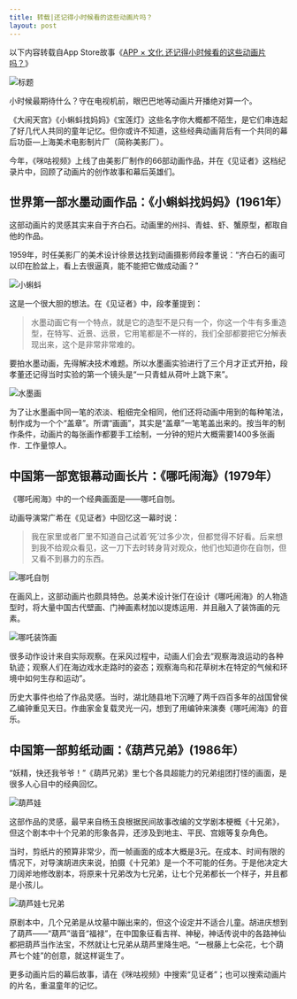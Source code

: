 ```yaml
---
title: 转载|还记得小时候看的这些动画片吗？
layout: post
---
```


以下内容转载自App Store故事《[APP × 文化
还记得小时候看的这些动画片吗？](https://itunes.apple.com/cn/story/id1437370866)》

![标题](https://i.imgur.com/6QmSX2C.jpg)

小时候最期待什么？守在电视机前，眼巴巴地等动画片开播绝对算一个。

《大闹天宫》《小蝌蚪找妈妈》《宝莲灯》这些名字你大概都不陌生，是它们串连起了好几代人共同的童年记忆。但你或许不知道，这些经典动画背后有一个共同的幕后功臣―上海美术电影制片厂（简称美影厂）。

今年，《咪咕视频》上线了由美影厂制作的66部动画作品，并在《见证者》这档纪录片中，回顾了动画片的创作故事和幕后英雄们。

## 世界第一部水墨动画作品：《小蝌蚪找妈妈》(1961年）

这部动画片的灵感其实来自于齐白石。动画里的州抖、青蛙、虾、蟹原型，都取自他的作品。

1959年，时任美影厂的美术设计徐景达找到动画摄影师段孝董说：“齐白石的画可以印在脸盆上，看上去很逼真，能不能把它做成动画？”

![小蝌蚪](https://i.imgur.com/B4eKjMt.jpg)

这是一个很大胆的想法。在《见证者》中，段孝董提到：

> 水墨动画它有一个特点，就是它的造型不是只有一个，你这一个牛有多重造型，在特写、近景、远景，它用笔都是不一样的，我们全部都要把它分解表现出来，这个是非常非常难的。

要拍水墨动画，先得解决技术难题。所以水墨画实验进行了三个月才正式开拍，段孝董还记得当时实验的第一个镜头是“一只青蛙从荷叶上跳下来”。

![水墨画](https://i.imgur.com/LnVwZCX.jpg)

为了让水墨画中同一笔的浓淡、粗细完全相同，他们还将动画中用到的每种笔法，制作成为一个个“盖章”。所谓“画画”，其实是“盖章”一笔笔盖出来的。按当年的制作条件，动画片的每张画作都要手工绘制，一分钟的短片大概需要1400多张画作．工作量惊人。

## 中国第一部宽银幕动画长片：《哪吒闹海》(1979年）

《哪吒闹海》中的一个经典画面是——哪吒自刎。

动画导演常广希在《见证者》中回忆这一幕时说：

> 我在家里或者厂里不知道自己试着‘死’过多少次，但都觉得不好看。后来想到我不给观众看见，这一刀下去时转身背对观众，他们也知道你在自刎，但又看不到暴力的东西。

![哪吒自刎](https://i.imgur.com/9WHtNHv.jpg)

在画风上，这部动画片也颇具特色。总美术设计张仃在设计《哪吒闹海》的人物造型时，将大量中国古代壁画、门神画素材加以提炼运用．并且融入了装饰画的元素。

![哪吒装饰画](https://i.imgur.com/3xefFGO.jpg)

很多动作设计来自实际观察。在采风过程中，动画人们会去“观察海浪运动的各种轨迹；观察人们在海边戏水走路时的姿态；观察海鸟和花草树木在特定的气候和环境中如何生存和运动”。

历史大事件也给了作品灵感。当时，湖北随县地下沉睡了两千四百多年的战国曾侯乙编钟重见天日。作曲家金复载灵光一闪，想到了用编钟来演奏《哪吒闹海》的音乐。

## 中国第一部剪纸动画：《葫芦兄弟》(1986年）

“妖精，快还我爷爷！”《葫芦兄弟》里七个各具超能力的兄弟组团打怪的画面，是很多人心目中的经典回忆。

![葫芦娃](https://i.imgur.com/FZYgvjx.jpg)

这部作品的灵感，最早来自杨玉良根据民间故事改编的文学剧本梗概《十兄弟》，但这个剧本中十个兄弟的形象各异，还涉及到地主、平民、宫娥等复杂角色。

当时，剪纸片的预算非常少，而一帧画面的成本大概是3元。在成本、时间有限的情况下，对导演胡进庆来说，拍摄《十兄弟》是一个不可能的任务。于是他决定大刀阔斧地修改剧本，将原来十兄弟改为七兄弟，让七个兄弟都长一个样子，并且都是小孩儿。

![葫芦娃七兄弟](https://i.imgur.com/JSFKkFX.jpg)

原剧本中，几个兄弟是从坟墓中蹦出来的，但这个设定并不适合儿童。胡进庆想到了葫芦——“葫芦”谐音“福禄”，在中国象征看吉祥、神秘，神话传说中的各路神仙都把葫芦当作法宝，不然就让七兄弟从葫芦里降生吧。“一根藤上七朵花，七个葫芦七个娃”的创意，就这样诞生了。

更多动画片后的幕后故事，请在《咪咕视频》中搜索“见证者”；也可以搜索动画片的片名，重温童年的记忆。
